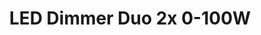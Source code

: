 ---
model: ECO-DIM.05
vendor: EcoDim
title: LED Dimmer Duo 2x 0-100W
category: dimmer
supports: on/off, brightness
zigbeemodel: ['EcoDim-Zigbee 3.0']
compatible: [z2m]
mlink: https://www.ecodim.nl/eco-dim05-zigbee.html
link: https://www.domadoo.fr/en/eclairage/5842-ecodim-double-interrupteur-variateur-rotatif-zigbee-30-2x100w-eco-dim05-8719322372741.html
EAN: 8719322372734
---